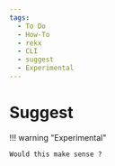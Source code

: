 ```yaml
---
tags:
  - To Do
  - How-To
  - rekx
  - CLI
  - suggest
  - Experimental
---
```


# Suggest

!!! warning "Experimental"

    Would this make sense ?
